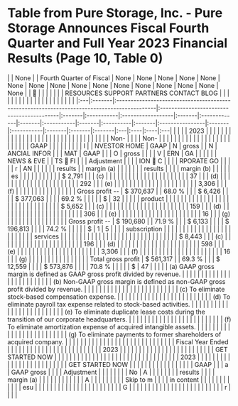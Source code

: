 # Table from Pure Storage, Inc. - Pure Storage Announces Fiscal Fourth Quarter and Full Year 2023 Financial Results (Page 10, Table 0)

|    | None   |                                                                                             | Fourth Quarter of Fiscal                  | None   | None       | None              | None   | None         | None   | None       | None   | None      | None   | None            | None   | None       | None   | None   | None   |    |    |     |    |
|    |        |                                                                                             | RESOURCES SUPPORT PARTNERS CONTACT BLOG   |        |            |                   |        |              |        |            |        |           |        |                 |        |            |        |        |        |    |     |     |    |
|:---|:-------|:--------------------------------------------------------------------------------------------|:------------------------------------------|:-------|:-----------|:------------------|:-------|:-------------|:-------|:-----------|:-------|:----------|:-------|:----------------|:-------|:-----------|:-------|:-------|:-------|:---|:----|:----|:---|
|    |        |                                                                                             | 2023                                      |        |            |                   |        |              |        |            |        |           |        |                 |        |            |        |        |        |    |     |     |    |
|    |        |                                                                                             |                                           |        |            |                   |        |              |        |            |        | Non-      |        |                 |        | Non-       |        |        |        |    |     |     |    |
|    |        |                                                                                             |                                           |        |            |                   |        |              |        |            |        |           |        |                 |        | GAAP       |        |        |        |    |     |     |    |
| I  |        | NVESTOR HOME                                                                                | GAAP                                      | N      | gross      |                   | N      | ANCIAL INFOR |        |            | MAT    | GAAP      |        |                 | O      | gross      |        |        |        | V  | ERN | GA  |    |
|    |        |                                                                                             | NEWS & EVE                                |        | TS  FI    |                   |        | Adjustment   |        |            |        | ION  C   |        |                 |        | RPORATE GO |        |        |        |    | r   | AN  |    |
|    |        |                                                                                             | results                                   |        | margin (a) |                   |        |              |        |            |        | results   |        |                 |        | margin (b) |        |        |        |    |     | es  |    |
|    |        |                                                                                             |                                           |        |            |                   |        | $ 2,791      |        |            | (c)    |           |        |                 |        |            |        |        |        |    |     |     |    |
|    |        |                                                                                             |                                           |        |            |                   |        | 37           |        |            | (d)    |           |        |                 |        |            |        |        |        |    |     |     |    |
|    |        |                                                                                             |                                           |        |            |                   |        | 292          |        |            | (e)    |           |        |                 |        |            |        |        |        |    |     |     |    |
|    |        |                                                                                             |                                           |        |            |                   |        | 3,306        |        |            | (f)    |           |        |                 |        |            |        |        |        |    |     |     |    |
|    |        | Gross profit --                                                                             | $ 370,637                                 |        | 68.0 %     |                   |        | $ 6,426      |        |            |        | $ 377,063 |        |                 |        | 69.2 %     |        |        |        |    | $   | 32  |    |
|    |        | product                                                                                     |                                           |        |            |                   |        |              |        |            |        |           |        |                 |        |            |        |        |        |    |     |     |    |
|    |        |                                                                                             |                                           |        |            |                   |        | $ 5,652      |        |            | (c)    |           |        |                 |        |            |        |        |        |    |     |     |    |
|    |        |                                                                                             |                                           |        |            |                   |        | 159          |        |            | (d)    |           |        |                 |        |            |        |        |        |    |     |     |    |
|    |        |                                                                                             |                                           |        |            |                   |        | 306          |        |            | (e)    |           |        |                 |        |            |        |        |        |    |     |     |    |
|    |        |                                                                                             |                                           |        |            |                   |        | 16           |        |            | (g)    |           |        |                 |        |            |        |        |        |    |     |     |    |
|    |        | Gross profit --                                                                             | $ 190,680                                 |        | 71.9 %     |                   |        | $ 6,133      |        |            |        | $ 196,813 |        |                 |        | 74.2 %     |        |        |        |    | $   | 1   | 5  |
|    |        | subscription                                                                                |                                           |        |            |                   |        |              |        |            |        |           |        |                 |        |            |        |        |        |    |     |     |    |
|    |        | services                                                                                    |                                           |        |            |                   |        |              |        |            |        |           |        |                 |        |            |        |        |        |    |     |     |    |
|    |        |                                                                                             |                                           |        |            |                   |        | $ 8,443      |        |            | (c)    |           |        |                 |        |            |        |        |        |    |     |     |    |
|    |        |                                                                                             |                                           |        |            |                   |        | 196          |        |            | (d)    |           |        |                 |        |            |        |        |        |    |     |     |    |
|    |        |                                                                                             |                                           |        |            |                   |        | 598          |        |            | (e)    |           |        |                 |        |            |        |        |        |    |     |     |    |
|    |        |                                                                                             |                                           |        |            |                   |        | 3,306        |        |            | (f)    |           |        |                 |        |            |        |        |        |    |     |     |    |
|    |        |                                                                                             |                                           |        |            |                   |        | 16           |        |            | (g)    |           |        |                 |        |            |        |        |        |    |     |     |    |
|    |        | Total gross profit                                                                          | $ 561,317                                 |        | 69.3 %     |                   |        | $ 12,559     |        |            |        | $ 573,876 |        |                 |        | 70.8 %     |        |        |        |    | $   | 47  |    |
|    |        | (a) GAAP gross margin is defined as GAAP gross profit divided by revenue.                   |                                           |        |            |                   |        |              |        |            |        |           |        |                 |        |            |        |        |        |    |     |     |    |
|    |        | (b) Non-GAAP gross margin is defined as non-GAAP gross profit divided by revenue.           |                                           |        |            |                   |        |              |        |            |        |           |        |                 |        |            |        |        |        |    |     |     |    |
|    |        | (c) To eliminate stock-based compensation expense.                                          |                                           |        |            |                   |        |              |        |            |        |           |        |                 |        |            |        |        |        |    |     |     |    |
|    |        | (d) To eliminate payroll tax expense related to stock-based activities.                     |                                           |        |            |                   |        |              |        |            |        |           |        |                 |        |            |        |        |        |    |     |     |    |
|    |        | (e) To eliminate duplicate lease costs during the transition of our corporate headquarters. |                                           |        |            |                   |        |              |        |            |        |           |        |                 |        |            |        |        |        |    |     |     |    |
|    |        | (f) To eliminate amortization expense of acquired intangible assets.                        |                                           |        |            |                   |        |              |        |            |        |           |        |                 |        |            |        |        |        |    |     |     |    |
|    |        | (g) To eliminate payments to former shareholders of acquired company.                       |                                           |        |            |                   |        |              |        |            |        |           |        |                 |        |            |        |        |        |    |     |     |    |
|    |        |                                                                                             |                                           |        |            | Fiscal Year Ended |        |              |        |            |        |           |        |                 |        |            |        |        |        |    |     |     |    |
|    |        |                                                                                             |                                           |        |            | 2023              |        |              |        |            |        |           |        |                 |        |            |        |        |        |    |     |     |    |
|    |        |                                                                                             |                                           |        |            | GET STARTED NOW   |        |              |        |            |        |           |        |                 |        |            |        |        |        |    |     |     |    |
|    |        |                                                                                             |                                           |        |            |                   |        |              |        |            |        |           |        | 2023            |        |            |        |        |        |    |     |     |    |
|    |        |                                                                                             |                                           |        |            |                   |        |              |        |            |        |           |        | GET STARTED NOW |        |            |        |        |        |    |     |     |    |
|    |        |                                                                                             |                                           |        |            | GAAP              |        |              | a      | GAAP gross |        |           |        | Adjustment      |        |            |        |        |        |    |     | No  | A  |
|    |        |                                                                                             |                                           |        |            | results           |        |              |        | margin (a) |        |           |        |                 |        |            |        |        |        |    |     | A   |    |
|    |        |                                                                                             |                                           |        |            | Skip to m         |        |              |        | in content |        |           |        |                 |        |            |        |        |        |    |     | esu |    |
|    |        |                                                                                             |                                           |        |            |                   |        |              |        |            |        |           |        |                 |        |            |        |        |        | G  |     |     |    |
|    |        |                                                                                             |                                           |        |            |                   |        |              |        |            |        |           |        |                 |        |            |        |        |        | r  |     |     |    |